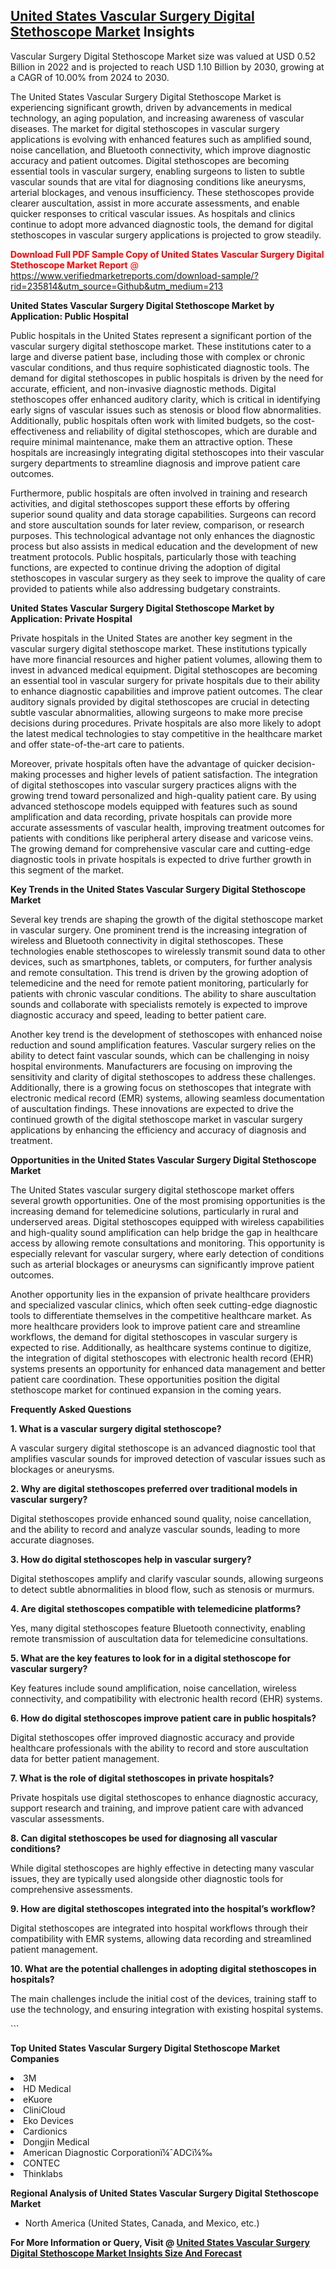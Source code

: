 <h2><a href="https://www.verifiedmarketreports.com/download-sample/?rid=235814&amp;utm_source=Github&amp;utm_medium=213" target="_blank">United States Vascular Surgery Digital Stethoscope Market</a> Insights</h2><p>Vascular Surgery Digital Stethoscope Market size was valued at USD 0.52 Billion in 2022 and is projected to reach USD 1.10 Billion by 2030, growing at a CAGR of 10.00% from 2024 to 2030.</p><p><p>The United States Vascular Surgery Digital Stethoscope Market is experiencing significant growth, driven by advancements in medical technology, an aging population, and increasing awareness of vascular diseases. The market for digital stethoscopes in vascular surgery applications is evolving with enhanced features such as amplified sound, noise cancellation, and Bluetooth connectivity, which improve diagnostic accuracy and patient outcomes. Digital stethoscopes are becoming essential tools in vascular surgery, enabling surgeons to listen to subtle vascular sounds that are vital for diagnosing conditions like aneurysms, arterial blockages, and venous insufficiency. These stethoscopes provide clearer auscultation, assist in more accurate assessments, and enable quicker responses to critical vascular issues. As hospitals and clinics continue to adopt more advanced diagnostic tools, the demand for digital stethoscopes in vascular surgery applications is projected to grow steadily. <p><span class=""><span style="color: #ff0000;"><strong>Download Full PDF Sample Copy of United States Vascular Surgery Digital Stethoscope Market Report</strong> @ </span><a href="https://www.verifiedmarketreports.com/download-sample/?rid=235814&amp;utm_source=Github&amp;utm_medium=213" target="_blank">https://www.verifiedmarketreports.com/download-sample/?rid=235814&amp;utm_source=Github&amp;utm_medium=213</a></span></p></p><p><strong>United States Vascular Surgery Digital Stethoscope Market by Application: Public Hospital</strong></p><p>Public hospitals in the United States represent a significant portion of the vascular surgery digital stethoscope market. These institutions cater to a large and diverse patient base, including those with complex or chronic vascular conditions, and thus require sophisticated diagnostic tools. The demand for digital stethoscopes in public hospitals is driven by the need for accurate, efficient, and non-invasive diagnostic methods. Digital stethoscopes offer enhanced auditory clarity, which is critical in identifying early signs of vascular issues such as stenosis or blood flow abnormalities. Additionally, public hospitals often work with limited budgets, so the cost-effectiveness and reliability of digital stethoscopes, which are durable and require minimal maintenance, make them an attractive option. These hospitals are increasingly integrating digital stethoscopes into their vascular surgery departments to streamline diagnosis and improve patient care outcomes.</p><p>Furthermore, public hospitals are often involved in training and research activities, and digital stethoscopes support these efforts by offering superior sound quality and data storage capabilities. Surgeons can record and store auscultation sounds for later review, comparison, or research purposes. This technological advantage not only enhances the diagnostic process but also assists in medical education and the development of new treatment protocols. Public hospitals, particularly those with teaching functions, are expected to continue driving the adoption of digital stethoscopes in vascular surgery as they seek to improve the quality of care provided to patients while also addressing budgetary constraints.</p><p><strong>United States Vascular Surgery Digital Stethoscope Market by Application: Private Hospital</strong></p><p>Private hospitals in the United States are another key segment in the vascular surgery digital stethoscope market. These institutions typically have more financial resources and higher patient volumes, allowing them to invest in advanced medical equipment. Digital stethoscopes are becoming an essential tool in vascular surgery for private hospitals due to their ability to enhance diagnostic capabilities and improve patient outcomes. The clear auditory signals provided by digital stethoscopes are crucial in detecting subtle vascular abnormalities, allowing surgeons to make more precise decisions during procedures. Private hospitals are also more likely to adopt the latest medical technologies to stay competitive in the healthcare market and offer state-of-the-art care to patients.</p><p>Moreover, private hospitals often have the advantage of quicker decision-making processes and higher levels of patient satisfaction. The integration of digital stethoscopes into vascular surgery practices aligns with the growing trend toward personalized and high-quality patient care. By using advanced stethoscope models equipped with features such as sound amplification and data recording, private hospitals can provide more accurate assessments of vascular health, improving treatment outcomes for patients with conditions like peripheral artery disease and varicose veins. The growing demand for comprehensive vascular care and cutting-edge diagnostic tools in private hospitals is expected to drive further growth in this segment of the market.</p><p><strong>Key Trends in the United States Vascular Surgery Digital Stethoscope Market</strong></p><p>Several key trends are shaping the growth of the digital stethoscope market in vascular surgery. One prominent trend is the increasing integration of wireless and Bluetooth connectivity in digital stethoscopes. These technologies enable stethoscopes to wirelessly transmit sound data to other devices, such as smartphones, tablets, or computers, for further analysis and remote consultation. This trend is driven by the growing adoption of telemedicine and the need for remote patient monitoring, particularly for patients with chronic vascular conditions. The ability to share auscultation sounds and collaborate with specialists remotely is expected to improve diagnostic accuracy and speed, leading to better patient care.</p><p>Another key trend is the development of stethoscopes with enhanced noise reduction and sound amplification features. Vascular surgery relies on the ability to detect faint vascular sounds, which can be challenging in noisy hospital environments. Manufacturers are focusing on improving the sensitivity and clarity of digital stethoscopes to address these challenges. Additionally, there is a growing focus on stethoscopes that integrate with electronic medical record (EMR) systems, allowing seamless documentation of auscultation findings. These innovations are expected to drive the continued growth of the digital stethoscope market in vascular surgery applications by enhancing the efficiency and accuracy of diagnosis and treatment.</p><p><strong>Opportunities in the United States Vascular Surgery Digital Stethoscope Market</strong></p><p>The United States vascular surgery digital stethoscope market offers several growth opportunities. One of the most promising opportunities is the increasing demand for telemedicine solutions, particularly in rural and underserved areas. Digital stethoscopes equipped with wireless capabilities and high-quality sound amplification can help bridge the gap in healthcare access by allowing remote consultations and monitoring. This opportunity is especially relevant for vascular surgery, where early detection of conditions such as arterial blockages or aneurysms can significantly improve patient outcomes.</p><p>Another opportunity lies in the expansion of private healthcare providers and specialized vascular clinics, which often seek cutting-edge diagnostic tools to differentiate themselves in the competitive healthcare market. As more healthcare providers look to improve patient care and streamline workflows, the demand for digital stethoscopes in vascular surgery is expected to rise. Additionally, as healthcare systems continue to digitize, the integration of digital stethoscopes with electronic health record (EHR) systems presents an opportunity for enhanced data management and better patient care coordination. These opportunities position the digital stethoscope market for continued expansion in the coming years.</p><p><strong>Frequently Asked Questions</strong></p><p><strong>1. What is a vascular surgery digital stethoscope?</strong></p><p>A vascular surgery digital stethoscope is an advanced diagnostic tool that amplifies vascular sounds for improved detection of vascular issues such as blockages or aneurysms.</p><p><strong>2. Why are digital stethoscopes preferred over traditional models in vascular surgery?</strong></p><p>Digital stethoscopes provide enhanced sound quality, noise cancellation, and the ability to record and analyze vascular sounds, leading to more accurate diagnoses.</p><p><strong>3. How do digital stethoscopes help in vascular surgery?</strong></p><p>Digital stethoscopes amplify and clarify vascular sounds, allowing surgeons to detect subtle abnormalities in blood flow, such as stenosis or murmurs.</p><p><strong>4. Are digital stethoscopes compatible with telemedicine platforms?</strong></p><p>Yes, many digital stethoscopes feature Bluetooth connectivity, enabling remote transmission of auscultation data for telemedicine consultations.</p><p><strong>5. What are the key features to look for in a digital stethoscope for vascular surgery?</strong></p><p>Key features include sound amplification, noise cancellation, wireless connectivity, and compatibility with electronic health record (EHR) systems.</p><p><strong>6. How do digital stethoscopes improve patient care in public hospitals?</strong></p><p>Digital stethoscopes offer improved diagnostic accuracy and provide healthcare professionals with the ability to record and store auscultation data for better patient management.</p><p><strong>7. What is the role of digital stethoscopes in private hospitals?</strong></p><p>Private hospitals use digital stethoscopes to enhance diagnostic accuracy, support research and training, and improve patient care with advanced vascular assessments.</p><p><strong>8. Can digital stethoscopes be used for diagnosing all vascular conditions?</strong></p><p>While digital stethoscopes are highly effective in detecting many vascular issues, they are typically used alongside other diagnostic tools for comprehensive assessments.</p><p><strong>9. How are digital stethoscopes integrated into the hospital’s workflow?</strong></p><p>Digital stethoscopes are integrated into hospital workflows through their compatibility with EMR systems, allowing data recording and streamlined patient management.</p><p><strong>10. What are the potential challenges in adopting digital stethoscopes in hospitals?</strong></p><p>The main challenges include the initial cost of the devices, training staff to use the technology, and ensuring integration with existing hospital systems.</p>```</p><p><strong>Top United States Vascular Surgery Digital Stethoscope Market Companies</strong></p><div data-test-id=""><p><li>3M</li><li> HD Medical</li><li> eKuore</li><li> CliniCloud</li><li> Eko Devices</li><li> Cardionics</li><li> Dongjin Medical</li><li> American Diagnostic Corporationï¼ˆADCï¼‰</li><li> CONTEC</li><li> Thinklabs</li></p><div><strong>Regional Analysis of&nbsp;United States Vascular Surgery Digital Stethoscope Market</strong></div><ul><li dir="ltr"><p dir="ltr">North America&nbsp;(United States, Canada, and Mexico, etc.)</p></li></ul><p><strong>For More Information or Query, Visit @&nbsp;</strong><strong><a href="https://www.verifiedmarketreports.com/product/vascular-surgery-digital-stethoscope-market/?utm_source=Github&amp;utm_medium=213" target="_blank">United States Vascular Surgery Digital Stethoscope Market Insights Size And Forecast</a></strong></p></div>
